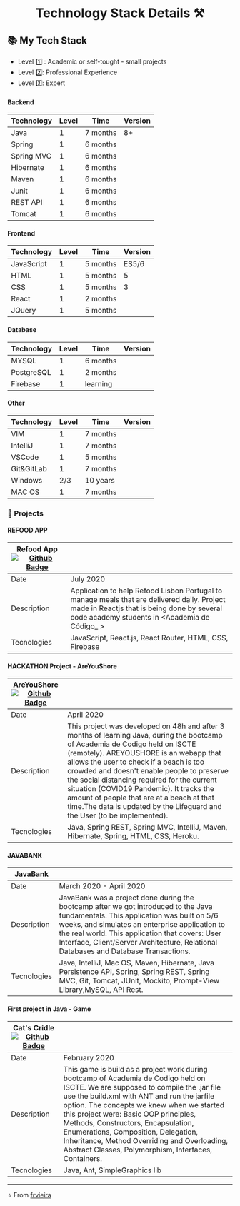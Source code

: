 <p align="center">
  <h1 align="center">  Technology Stack Details ⚒</h1>
</p>

## 📚 My Tech Stack 

- Level  1️⃣ : Academic or self-tought - small projects
- Level  2️⃣: Professional Experience
- Level  3️⃣: Expert

#### Backend

| Technology | Level | Time     | Version |
|------------|-------|----------|---------|
| Java       | 1     | 7 months | 8+      |
| Spring     | 1     | 6 months |         |
| Spring MVC | 1     | 6 months |         |
| Hibernate  | 1     | 6 months |         |
| Maven      | 1     | 6 months |         |
| Junit      | 1     | 6 months |         |
| REST API   | 1     | 6 months |         |
| Tomcat     | 1     | 6 months |         |



#### Frontend

| Technology | Level | Time     | Version |
|------------|-------|----------|---------|
| JavaScript | 1     | 5 months | ES5/6   |
| HTML       | 1     | 5 months | 5       |
| CSS        | 1     | 5 months | 3       |
| React      | 1     | 2 months |         |
| JQuery     | 1     | 5 months |         |


#### Database

| Technology | Level | Time     | Version |
|------------|-------|----------|---------|
| MYSQL      | 1     | 6 months |         |
| PostgreSQL | 1     | 2 months |         |
| Firebase   | 1     | learning |         |



#### Other

| Technology | Level | Time     | Version |
|------------|-------|----------|---------|
| VIM        | 1     | 7 months |         |
| IntelliJ   | 1     | 7 months |         |
| VSCode     | 1     | 5 months |         |
| Git&GitLab | 1     | 7 months |         |
| Windows    | 2/3   | 10 years |         |
| MAC OS     | 1     | 7 months |         |


### 📌 Projects

#### REFOOD APP

| Refood App  [![Github Badge](https://img.shields.io/badge/-Github-000?style=flat-square&logo=Github&logoColor=white&link=https://www.youtube.com/watch?v=dQw4w9WgXcQ)](https://www.youtube.com/watch?v=dQw4w9WgXcQ)| |
|---------------------------|-----------------------------------------------------|
| Date |   July 2020                                                              |
| Description | Application to help Refood Lisbon Portugal to manage meals that are delivered daily. Project made in Reactjs that is being done by several code academy students in <Academia de Código_ >                                                               |
| Tecnologies | JavaScript, React.js, React Router, HTML, CSS, Firebase                            |

#### HACKATHON Project - AreYouShore

| AreYouShore  [![Github Badge](https://img.shields.io/badge/-Github-000?style=flat-square&logo=Github&logoColor=white&link=https://github.com/frvieira/hackathon)](https://github.com/frvieira/hackathon) | |
|---------------------------|-----------------------------------------------------|
| Date |   April 2020                                                             |
| Description |   This project was developed on 48h and after 3 months of learning Java, during the bootcamp of Academia de Codigo held on ISCTE (remotely). AREYOUSHORE is an webapp that allows the user to check if a beach is too crowded  and doesn't enable people to preserve the social distancing required for the current situation  (COVID19 Pandemic). It tracks the amount of people that are at a beach at that time.The data is updated by the Lifeguard and the User (to be implemented). |
| Tecnologies | Java, Spring REST, Spring MVC, IntelliJ, Maven, Hibernate, Spring, HTML, CSS, Heroku.                           |

#### JAVABANK 


| JavaBank | |
|---------------------------|-----------------------------------------------------|
| Date |   March 2020 - April 2020                                                             |
| Description |JavaBank was a project done during the bootcamp after we got introduced to the Java fundamentals. This application was built on 5/6 weeks, and simulates an enterprise application to the real world. This application that covers: User Interface, Client/Server Architecture, Relational Databases and Database Transactions.                                                                   |
| Tecnologies | Java, IntelliJ, Mac OS, Maven, Hibernate, Java Persistence API, Spring, Spring REST, Spring MVC, Git, Tomcat, JUnit, Mockito, Prompt-View Library,MySQL, API Rest.                          |

#### First project in Java - Game 


| Cat's Cridle [![Github Badge](https://img.shields.io/badge/-Github-000?style=flat-square&logo=Github&logoColor=white&link=https://github.com/umeshwar101010/TeamCarter)](https://github.com/umeshwar101010/TeamCarter) | |
|---------------------------|-----------------------------------------------------|
| Date                      |   February 2020|
| Description |This game is build as a project work during bootcamp of Academia de Codigo held on ISCTE. We are supposed to compile the .jar file use the build.xml with ANT and run the jarfile option. The concepts we knew when we started this project were: Basic OOP principles, Methods, Constructors, Encapsulation, Enumerations, Composition, Delegation, Inheritance, Method Overriding and Overloading, Abstract Classes, Polymorphism, Interfaces, Containers.|
| Tecnologies | Java, Ant, SimpleGraphics lib|

---

⭐️ From [frvieira](https://github.com/frvieira)